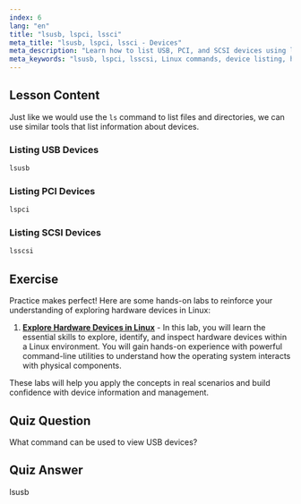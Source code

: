 ```yaml
---
index: 6
lang: "en"
title: "lsusb, lspci, lssci"
meta_title: "lsusb, lspci, lssci - Devices"
meta_description: "Learn how to list USB, PCI, and SCSI devices using lsusb, lspci, and lsscsi commands. Understand your Linux hardware with this beginner-friendly guide."
meta_keywords: "lsusb, lspci, lsscsi, Linux commands, device listing, hardware information, Linux tutorial, beginner guide"
---
```


## Lesson Content

Just like we would use the `ls` command to list files and directories, we can use similar tools that list information about devices.

### Listing USB Devices

```bash
lsusb
```

### Listing PCI Devices

```bash
lspci
```

### Listing SCSI Devices

```bash
lsscsi
```

## Exercise

Practice makes perfect! Here are some hands-on labs to reinforce your understanding of exploring hardware devices in Linux:

1. **[Explore Hardware Devices in Linux](https://labex.io/labs/comptia-explore-hardware-devices-in-linux-590861)** - In this lab, you will learn the essential skills to explore, identify, and inspect hardware devices within a Linux environment. You will gain hands-on experience with powerful command-line utilities to understand how the operating system interacts with physical components.

These labs will help you apply the concepts in real scenarios and build confidence with device information and management.

## Quiz Question

What command can be used to view USB devices?

## Quiz Answer

lsusb

